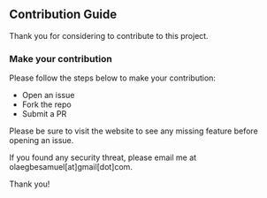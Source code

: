 ## Contribution Guide
Thank you for considering to contribute to this project. 

### Make your contribution
Please follow the steps below to make your contribution:
- Open an issue
- Fork the repo
- Submit a PR

Please be sure to visit the website to see any missing feature before opening an issue.

If you found any security threat, please email me at olaegbesamuel[at]gmail[dot]com.

Thank you!